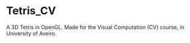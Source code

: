 # Tetris_CV
A 3D Tetris in OpenGL. Made for the Visual Computation (CV) course, in University of Aveiro.
